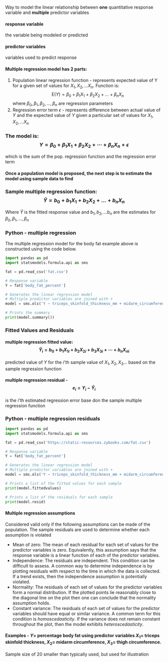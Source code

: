 Way to model the linear relationship between **one** quantitative response variable and **multiple** predictor variables

#### response variable
the variable being modeled or predicted
#### predictor variables
variables used to predict response

#### Multiple regression model has 2 parts:
1. Population linear regression function - represents expected value of Y for a given set of values for $X_1, X_2, ...X_n$. Function is: $$\mathrm{E}(Y) = \beta_0 + \beta_1 X_1 + \beta_2 X_2 + \ldots + \beta_n X_n$$ where $\beta_0, \beta_1, \beta_2, \ldots, \beta_n$ are regression parameters
2. Regression error term $\epsilon$ - represents difference between actual value of $Y$ and the expected value of $Y$ given a particular set of values for $X_1, X_2, ... X_n$ 
### The model is: $$Y = \beta_0 + \beta_1 X_1 + \beta_2 X_2 + \cdots + \beta_n X_n +  \epsilon$$
which is the sum of the pop. regression function and the regression error term

#### Once a population model is proposed, the next step is to estimate the model using sample data to find 

### Sample multiple regression function: $$\hat{Y} = b_0 + b_1 X_1 + b_2 X_2 + \ldots + b_n X_n$$
Where $\hat{Y}$ is the fitted response value and $b_1,b_2,...b_n$ are the estimates for $\beta_0, \beta_1, \ldots, \beta_n$


### Python - multiple regression
The multiple regression model for the body fat example above is constructed using the code below.
```python
import pandas as pd
import statsmodels.formula.api as sms

fat = pd.read_csv('fat.csv')

# Response variable
Y = fat['body_fat_percent']

# Generates the linear regression model
# Multiple predictor variables are joined with +
model = sms.ols('Y ~ triceps_skinfold_thickness_mm + midarm_circumference_cm + thigh_circumference_cm', data = fat).fit()

# Prints the summary
print(model.summary())
```


### Fitted Values and Residuals
#### multiple regression fitted value: $$\hat{Y}_i = b_0 + b_1 X_{1i} + b_2 X_{2i} + b_3 X_{3i} + \cdots + b_n X_{ni}$$
predicted value of $Y$ for the $i$'th sample value of $X_1,X_2,X_3...$ based on the sample regression function
#### multiple regression residual - $$e_i=Y_i-\hat{Y}_i$$
is the $i$'th estimated regression error base don the sample multiple regression function

### Python - multiple regression residuals
```python
import pandas as pd
import statsmodels.formula.api as sms

fat = pd.read_csv('https://static-resources.zybooks.com/fat.csv')

# Response variable
Y = fat['body_fat_percent']

# Generates the linear regression model
# Multiple predictor variables are joined with +
model = sms.ols('Y ~ triceps_skinfold_thickness_mm + midarm_circumference_cm + thigh_circumference_cm', data = fat).fit()

# Prints a list of the fitted values for each sample
print(model.fittedvalues)

# Prints a list of the residuals for each sample
print(model.resid)
```

#### Multiple regression assumptions
Considered valid only if the following assumptions can be made of the population. The sample residuals are used to determine whether each assumption is violated
- Mean of zero: The mean of each residual for each set of values for the predictor variables is zero. Equivalently, this assumption says that the response variable is a linear function of each of the predictor variables.
- Independence: The residuals are independent. This condition can be difficult to assess. A common way to determine independence is by plotting residuals with respect to the time in which the data is collected. If a trend exists, then the independence assumption is potentially violated.
- Normality: The residuals of each set of values for the predictor variables form a normal distribution. If the plotted points lie reasonably close to the diagonal line on the plot then one can conclude that the normality assumption holds.
- Constant variance: The residuals of each set of values for the predictor variables should have equal or similar variance. A common term for this condition is _homoscedasticity_. If the variance does not remain constant throughout the plot, then the model exhibits _heteroscedasticity_.

#### Examples - $Y =$ percentage body fat using predictor variables $X_1=$ triceps skinfold thickness, $X_2=$ midarm circumference, $X_3=$ thigh circumference. 
Sample size of 20 smaller than typically used, but used for illustration